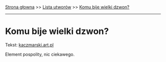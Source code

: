 [Strona głowna](../index.md) >> [Lista utworów](../list.md) >> [Komu bije wielki dzwon?](211.md)

---

# Komu bije wielki dzwon?

Tekst: [kaczmarski.art.pl](https://www.kaczmarski.art.pl/tworczosc/wiersze/komu-bije-wielki-dzwon/)

Element pospolity, nic ciekawego.